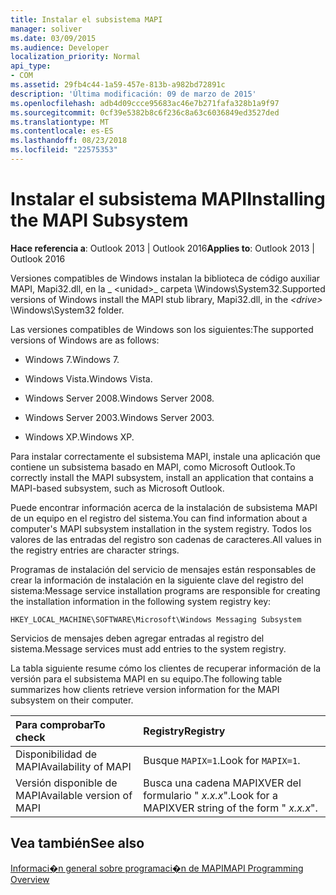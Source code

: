 ```yaml
---
title: Instalar el subsistema MAPI
manager: soliver
ms.date: 03/09/2015
ms.audience: Developer
localization_priority: Normal
api_type:
- COM
ms.assetid: 29fb4c44-1a59-457e-813b-a982bd72891c
description: 'Última modificación: 09 de marzo de 2015'
ms.openlocfilehash: adb4d09ccce95683ac46e7b271fafa328b1a9f97
ms.sourcegitcommit: 0cf39e5382b8c6f236c8a63c6036849ed3527ded
ms.translationtype: MT
ms.contentlocale: es-ES
ms.lasthandoff: 08/23/2018
ms.locfileid: "22575353"
---
```

# <a name="installing-the-mapi-subsystem"></a><span data-ttu-id="97490-103">Instalar el subsistema MAPI</span><span class="sxs-lookup"><span data-stu-id="97490-103">Installing the MAPI Subsystem</span></span>

  
  
<span data-ttu-id="97490-104">**Hace referencia a**: Outlook 2013 | Outlook 2016</span><span class="sxs-lookup"><span data-stu-id="97490-104">**Applies to**: Outlook 2013 | Outlook 2016</span></span> 
  
<span data-ttu-id="97490-105">Versiones compatibles de Windows instalan la biblioteca de código auxiliar MAPI, Mapi32.dll, en la _ \<unidad\>_ carpeta \Windows\System32.</span><span class="sxs-lookup"><span data-stu-id="97490-105">Supported versions of Windows install the MAPI stub library, Mapi32.dll, in the  _\<drive\>_ \Windows\System32 folder.</span></span> 
  
<span data-ttu-id="97490-106">Las versiones compatibles de Windows son los siguientes:</span><span class="sxs-lookup"><span data-stu-id="97490-106">The supported versions of Windows are as follows:</span></span>
  
- <span data-ttu-id="97490-107">Windows 7.</span><span class="sxs-lookup"><span data-stu-id="97490-107">Windows 7.</span></span>
    
- <span data-ttu-id="97490-108">Windows Vista.</span><span class="sxs-lookup"><span data-stu-id="97490-108">Windows Vista.</span></span>
    
- <span data-ttu-id="97490-109">Windows Server 2008.</span><span class="sxs-lookup"><span data-stu-id="97490-109">Windows Server 2008.</span></span>
    
- <span data-ttu-id="97490-110">Windows Server 2003.</span><span class="sxs-lookup"><span data-stu-id="97490-110">Windows Server 2003.</span></span>
    
- <span data-ttu-id="97490-111">Windows XP.</span><span class="sxs-lookup"><span data-stu-id="97490-111">Windows XP.</span></span>
    
<span data-ttu-id="97490-112">Para instalar correctamente el subsistema MAPI, instale una aplicación que contiene un subsistema basado en MAPI, como Microsoft Outlook.</span><span class="sxs-lookup"><span data-stu-id="97490-112">To correctly install the MAPI subsystem, install an application that contains a MAPI-based subsystem, such as Microsoft Outlook.</span></span>
  
<span data-ttu-id="97490-113">Puede encontrar información acerca de la instalación de subsistema MAPI de un equipo en el registro del sistema.</span><span class="sxs-lookup"><span data-stu-id="97490-113">You can find information about a computer's MAPI subsystem installation in the system registry.</span></span> <span data-ttu-id="97490-114">Todos los valores de las entradas del registro son cadenas de caracteres.</span><span class="sxs-lookup"><span data-stu-id="97490-114">All values in the registry entries are character strings.</span></span> 
  
<span data-ttu-id="97490-115">Programas de instalación del servicio de mensajes están responsables de crear la información de instalación en la siguiente clave del registro del sistema:</span><span class="sxs-lookup"><span data-stu-id="97490-115">Message service installation programs are responsible for creating the installation information in the following system registry key:</span></span> 
  
 `HKEY_LOCAL_MACHINE\SOFTWARE\Microsoft\Windows Messaging Subsystem`
  
<span data-ttu-id="97490-116">Servicios de mensajes deben agregar entradas al registro del sistema.</span><span class="sxs-lookup"><span data-stu-id="97490-116">Message services must add entries to the system registry.</span></span> 
  
<span data-ttu-id="97490-117">La tabla siguiente resume cómo los clientes de recuperar información de la versión para el subsistema MAPI en su equipo.</span><span class="sxs-lookup"><span data-stu-id="97490-117">The following table summarizes how clients retrieve version information for the MAPI subsystem on their computer.</span></span>
  
|<span data-ttu-id="97490-118">**Para comprobar**</span><span class="sxs-lookup"><span data-stu-id="97490-118">**To check**</span></span>|<span data-ttu-id="97490-119">**Registry**</span><span class="sxs-lookup"><span data-stu-id="97490-119">**Registry**</span></span>|
|:-----|:-----|
|<span data-ttu-id="97490-120">Disponibilidad de MAPI</span><span class="sxs-lookup"><span data-stu-id="97490-120">Availability of MAPI</span></span>  <br/> |<span data-ttu-id="97490-121">Busque `MAPIX=1`.</span><span class="sxs-lookup"><span data-stu-id="97490-121">Look for  `MAPIX=1`.</span></span>  <br/> |
|<span data-ttu-id="97490-122">Versión disponible de MAPI</span><span class="sxs-lookup"><span data-stu-id="97490-122">Available version of MAPI</span></span>  <br/> |<span data-ttu-id="97490-123">Busca una cadena MAPIXVER del formulario " _x.x.x_".</span><span class="sxs-lookup"><span data-stu-id="97490-123">Look for a MAPIXVER string of the form " _x.x.x_".</span></span>  <br/> |
   
## <a name="see-also"></a><span data-ttu-id="97490-124">Vea también</span><span class="sxs-lookup"><span data-stu-id="97490-124">See also</span></span>



[<span data-ttu-id="97490-125">Informaci�n general sobre programaci�n de MAPI</span><span class="sxs-lookup"><span data-stu-id="97490-125">MAPI Programming Overview</span></span>](mapi-programming-overview.md)

